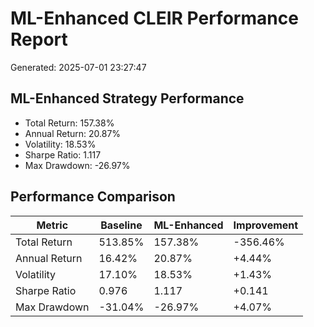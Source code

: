 # ML-Enhanced CLEIR Performance Report

Generated: 2025-07-01 23:27:47

## ML-Enhanced Strategy Performance

- Total Return: 157.38%
- Annual Return: 20.87%
- Volatility: 18.53%
- Sharpe Ratio: 1.117
- Max Drawdown: -26.97%

## Performance Comparison

| Metric | Baseline | ML-Enhanced | Improvement |
|--------|----------|-------------|-------------|
| Total Return | 513.85% | 157.38% | -356.46% |
| Annual Return | 16.42% | 20.87% | +4.44% |
| Volatility | 17.10% | 18.53% | +1.43% |
| Sharpe Ratio | 0.976 | 1.117 | +0.141 |
| Max Drawdown | -31.04% | -26.97% | +4.07% |
